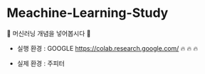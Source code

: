 # Meachine-Learning-Study
:blue_heart: 머신러닝 개념을 넣어봅시다 :blue_heart:

* 실행 환경 
: GOOGLE https://colab.research.google.com/
:fire: :fire: :fire: 

* 실제 환경
: 주피터 

